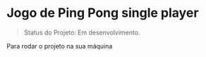 <h1> Jogo de Ping Pong single player </h1>

> Status do Projeto: Em desenvolvimento. 

Para rodar o projeto na sua máquina 
